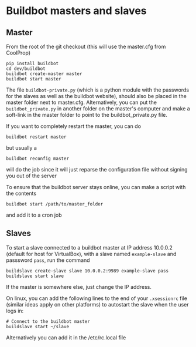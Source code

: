 Buildbot masters and slaves
===========================

Master
------

From the root of the git checkout (this will use the master.cfg from CoolProp)
```
pip install buildbot
cd dev/buildbot
buildbot create-master master
buildbot start master
```

The file ``buildbot-private.py`` (which is a python module with the passwords for the slaves as well as the buildbot website), should also be placed in the master folder next to master.cfg.  Alternatively, you can put the ``buildbot_private.py`` in another folder on the master's computer and make a soft-link in the master folder to point to the buildbot_private.py file.

If you want to completely restart the master, you can do
```
buildbot restart master
```
but usually a
```
buildbot reconfig master
```
will do the job since it will just reparse the configuration file without signing you out of the server

To ensure that the buildbot server stays online, you can make a script with the contents
```
buildbot start /path/to/master_folder
```
and add it to a cron job

Slaves
------

To start a slave connected to a buildbot master at IP address 10.0.0.2 (default for host for VirtualBox), with a slave named ``example-slave`` and passsword ``pass``, run the command

```
buildslave create-slave slave 10.0.0.2:9989 example-slave pass
buildslave start slave
```

If the master is somewhere else, just change the IP address.  

On linux, you can add the following lines to the end of your ``.xsessionrc`` file (similar ideas apply on other platforms) to autostart the slave when the user logs in:

```
# Connect to the buildbot master
buildslave start ~/slave
```
Alternatively you can add it in the /etc/rc.local file

